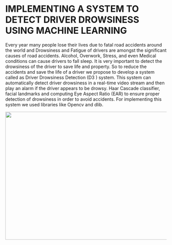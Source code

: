 # IMPLEMENTING A SYSTEM TO DETECT DRIVER  DROWSINESS USING MACHINE LEARNING
 Every year many people lose their lives due to fatal road accidents around the  world and Drowsiness and Fatigue of drivers are amongst the significant causes of road  accidents. Alcohol, Overwork, Stress, and even Medical conditions can cause drivers  to fall sleep. It is very important to detect the drowsiness of the driver to save life and  property. So to reduce the accidents and save the life of a driver we propose to develop a system called as Driver Drowsiness Detection (D3 ) system. This system can  automatically detect driver drowsiness in a real-time video stream and then play an  alarm if the driver appears to be drowsy. Haar Cascade classifier, facial landmarks and  computing Eye Aspect Ratio (EAR) to ensure proper detection of drowsiness in order  to avoid accidents. For implementing this system we used libraries like Opencv and dlib.

<img src="https://github.com/Darshan-Gaidhane/IMPLEMENTING-A-SYSTEM-TO-DETECT-DRIVER-DROWSINESS-USING-MACHINE-LEARNING/blob/main/video.gif" width="600" height="400" />
